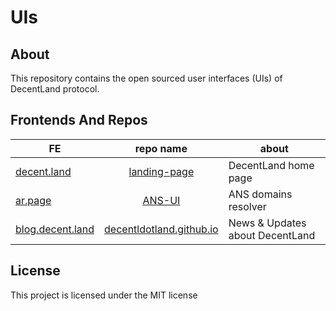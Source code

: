 # UIs

## About 
This repository contains the open sourced user interfaces (UIs) of DecentLand protocol.

## Frontends And Repos

| FE  | repo name | about 
| ------------- |:-------------:| ------------- 
| [decent.land](https://decent.land)      |   [landing-page](./landing-page)   | DecentLand home page |
| [ar.page](https://ar.page)      | [ANS-UI](https://github.com/decentldotland/ANS_UI)     | ANS domains resolver |
| [blog.decent.land](https://blog.decent.land)      | [decentldotland.github.io](https://github.com/decentldotland/decentldotland.github.io) | News & Updates about DecentLand |

## License
This project is licensed under the MIT license
